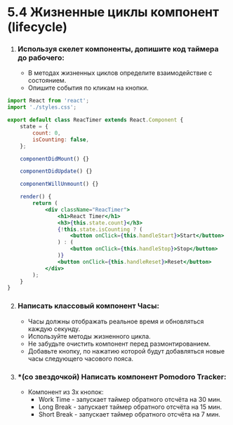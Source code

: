 
# 5.4 Жизненные циклы компонент (lifecycle)


1. ### **Используя скелет компоненты, допишите код таймера до рабочего:** 
    - В методах жизненных циклов определите взаимодействие с состоянием.
    - Опишите события по кликам на кнопки.

```jsx
import React from 'react';
import './styles.css';

export default class ReacTimer extends React.Component {
    state = {
        count: 0,
        isCounting: false,
    };

    componentDidMount() {}

    componentDidUpdate() {}

    componentWillUnmount() {}

    render() {
        return (
            <div className="ReacTimer">
                <h1>React Timer</h1>
                <h3>{this.state.count}</h3>
                {!this.state.isCounting ? (
                    <button onClick={this.handleStart}>Start</button>
                ) : (
                    <button onClick={this.handleStop}>Stop</button>
                )}
                <button onClick={this.handleReset}>Reset</button>
            </div>
        );
    }
}
```

      

2. ### **Написать классовый компонент Часы:**
    - Часы должны отображать реальное время и обновляться каждую секунду.
    - Используйте методы жизненного цикла.
    - Не забудьте очистить компонент перед размонтированием.
    - Добавьте кнопку, по нажатию которой будут добавляться новые часы следующего часового пояса.

3. ### *(со звездочкой) **Написать компонент Pomodoro Tracker:**
    - Компонент из 3х кнопок:
      -  Work Time - запускает таймер обратного отсчёта на 30 мин.
      -  Long Break - запускает таймер обратного отсчёта на 15 мин.
      -  Short Break - запускает таймер обратного отсчёта на 7 мин.
